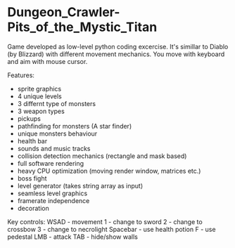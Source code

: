 # Dungeon_Crawler-Pits_of_the_Mystic_Titan

Game developed as low-level python coding excercise. It's simillar to Diablo (by Blizzard) with different movement mechanics. You move with keyboard and aim with mouse cursor.

Features:
- sprite graphics
- 4 unique levels
- 3 differnt type of monsters
- 3 weapon types
- pickups
- pathfinding for monsters (A star finder)
- unique monsters behaviour
- health bar
- sounds and music tracks
- collision detection mechanics (rectangle and mask based)
- full software rendering
- heavy CPU optimization (moving render window, matrices etc.)
- boss fight
- level generator (takes string array as input)
- seamless level graphics
- framerate independence
- decoration

Key controls:
WSAD - movement
1 - change to sword
2 - change to crossbow
3 - change to necrolight
Spacebar - use health potion
F - use pedestal
LMB - attack
TAB - hide/show walls
